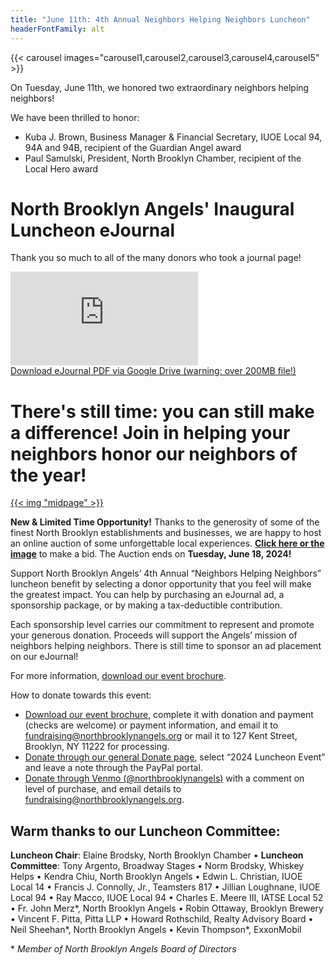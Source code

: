 ```yaml
--- 
title: "June 11th: 4th Annual Neighbors Helping Neighbors Luncheon"
headerFontFamily: alt
---
```


{{< carousel images="carousel1,carousel2,carousel3,carousel4,carousel5" >}}

On Tuesday, June 11th, we honored two extraordinary neighbors helping neighbors!

We have been thrilled to honor:

* Kuba J. Brown, Business Manager & Financial Secretary, IUOE Local 94, 94A and 94B, recipient of the Guardian Angel award
* Paul Samulski, President, North Brooklyn Chamber, recipient of the Local Hero award

# North Brooklyn Angels' Inaugural Luncheon eJournal

Thank you so much to all of the many donors who took a journal page! 

<iframe class="w-full h-svh" src="https://www.canva.com/design/DAGGWsKtLPc/xZQPaqS7r5K2Z7jxYWXbbw/view?embed" allowfullscreen allow="fullscreen" loading="lazy" frameborder="0"></iframe>

<div class="grid grid-cols-1 gap-y-2 mt-2 mb-4">
    <a href="https://drive.google.com/file/d/1iBQL0WBFOLyffU0JUzAOt6gx2XeAb64D/view" class="col-span-1 w-full text-center text-sm">Download eJournal PDF via Google Drive (warning: over 200MB file!)</a>
</div>

# There's still time: you can still make a difference! Join in helping your neighbors honor our neighbors of the year!

<a href="https://bit.ly/nba2024auction">{{< img "midpage" >}}</a>

**New & Limited Time Opportunity!** Thanks to the generosity of some of the finest North Brooklyn establishments and businesses, we are happy to host an online auction of some unforgettable local experiences. **[Click here or the image](https://bit.ly/nba2024auction)** to make a bid. The Auction ends on **Tuesday, June 18, 2024!**

Support North Brooklyn Angels’ 4th Annual “Neighbors Helping Neighbors” luncheon benefit by selecting a donor opportunity that you feel will make the greatest impact. You can help by purchasing an eJournal ad, a sponsorship package, or by making a tax-deductible contribution.  

Each sponsorship level carries our commitment to represent and promote your generous donation. Proceeds will support the Angels’ mission of neighbors helping neighbors. There is still time to sponsor an ad placement on our eJournal!

For more information, [download our event brochure](./2024%20Luncheon%20Brochure%20v2.pdf).

How to donate towards this event:

* [Download our event brochure](./2024%20Luncheon%20Brochure%20v2.pdf), complete it with donation and payment (checks are welcome) or payment information, and email it to [fundraising@northbrooklynangels.org](mailto:fundraising@northbrooklynangels.org) or mail it to 127 Kent Street, Brooklyn, NY 11222 for processing.
* [Donate through our general Donate page](/donate), select “2024 Luncheon Event” and leave a note through the PayPal portal.
* [Donate through Venmo (@northbrooklynangels)](https://venmo.com/northbrooklynangels) with a comment on level of purchase, and email details to [fundraising@northbrooklynangels.org](mailto:fundraising@northbrooklynangels.org).

## Warm thanks to our Luncheon Committee:
**Luncheon Chair**: Elaine Brodsky, North Brooklyn Chamber • **Luncheon Committee**: Tony Argento, Broadway Stages • Norm Brodsky, Whiskey Helps • Kendra Chiu, North Brooklyn Angels • Edwin L. Christian, IUOE Local 14 • Francis J. Connolly, Jr., Teamsters 817 • Jillian Loughnane, IUOE Local 94 • Ray Macco, IUOE Local 94 • Charles E. Meere III, IATSE Local 52 • Fr. John Merz\*, North Brooklyn Angels • Robin Ottaway, Brooklyn Brewery • Vincent F. Pitta, Pitta LLP • Howard Rothschild, Realty Advisory Board • Neil Sheehan\*, North Brooklyn Angels • Kevin Thompson\*, ExxonMobil

\* *Member of North Brooklyn Angels Board of Directors*
